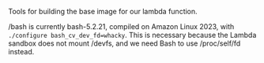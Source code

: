 Tools for building the base image for our lambda function.

/bash is currently bash-5.2.21, compiled on Amazon Linux 2023, with
`./configure bash_cv_dev_fd=whacky`. This is necessary because the Lambda
sandbox does not mount /devfs, and we need Bash to use /proc/self/fd instead.
